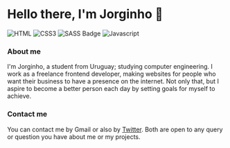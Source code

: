 # Hello there, I'm Jorginho 👋
![HTML](https://img.shields.io/badge/HTML5-000?style=for-the-badge&logo=html5&logoColor=white)
![CSS3](https://img.shields.io/badge/CSS3-000?style=for-the-badge&logo=css3&logoColor=white)
![SASS Badge](https://img.shields.io/badge/Sass-000?style=for-the-badge&logo=sass&logoColor=white)
![Javascript](https://img.shields.io/badge/JAVASCRIPT-black?style=for-the-badge&logo=javascript&logoColor=fff)

### About me

I'm Jorginho, a student from Uruguay; studying computer engineering. I work as a freelance frontend developer, making websites for people who want their business to have a presence on the internet. 
Not only that, but I aspire to become a better person each day by setting goals for myself to achieve.

### Contact me
You can contact me by Gmail or also by [Twitter](https://twitter.com/@SyrmYT). Both are open to any query or question you have about me or my projects.
